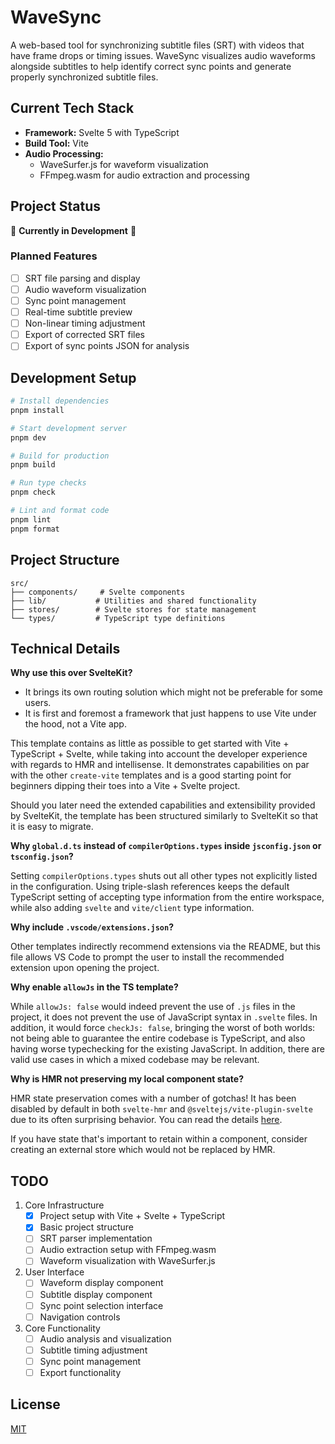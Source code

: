 # WaveSync

A web-based tool for synchronizing subtitle files (SRT) with videos that have frame drops or timing issues. WaveSync visualizes audio waveforms alongside subtitles to help identify correct sync points and generate properly synchronized subtitle files.

## Current Tech Stack

- **Framework:** Svelte 5 with TypeScript
- **Build Tool:** Vite
- **Audio Processing:**
  - WaveSurfer.js for waveform visualization
  - FFmpeg.wasm for audio extraction and processing

## Project Status

🚧 **Currently in Development** 🚧

### Planned Features

- [ ] SRT file parsing and display
- [ ] Audio waveform visualization
- [ ] Sync point management
- [ ] Real-time subtitle preview
- [ ] Non-linear timing adjustment
- [ ] Export of corrected SRT files
- [ ] Export of sync points JSON for analysis

## Development Setup

```bash
# Install dependencies
pnpm install

# Start development server
pnpm dev

# Build for production
pnpm build

# Run type checks
pnpm check

# Lint and format code
pnpm lint
pnpm format
```

## Project Structure

```
src/
├── components/     # Svelte components
├── lib/           # Utilities and shared functionality
├── stores/        # Svelte stores for state management
└── types/         # TypeScript type definitions
```

## Technical Details

**Why use this over SvelteKit?**

- It brings its own routing solution which might not be preferable for some users.
- It is first and foremost a framework that just happens to use Vite under the hood, not a Vite app.

This template contains as little as possible to get started with Vite + TypeScript + Svelte, while taking into account the developer experience with regards to HMR and intellisense. It demonstrates capabilities on par with the other `create-vite` templates and is a good starting point for beginners dipping their toes into a Vite + Svelte project.

Should you later need the extended capabilities and extensibility provided by SvelteKit, the template has been structured similarly to SvelteKit so that it is easy to migrate.

**Why `global.d.ts` instead of `compilerOptions.types` inside `jsconfig.json` or `tsconfig.json`?**

Setting `compilerOptions.types` shuts out all other types not explicitly listed in the configuration. Using triple-slash references keeps the default TypeScript setting of accepting type information from the entire workspace, while also adding `svelte` and `vite/client` type information.

**Why include `.vscode/extensions.json`?**

Other templates indirectly recommend extensions via the README, but this file allows VS Code to prompt the user to install the recommended extension upon opening the project.

**Why enable `allowJs` in the TS template?**

While `allowJs: false` would indeed prevent the use of `.js` files in the project, it does not prevent the use of JavaScript syntax in `.svelte` files. In addition, it would force `checkJs: false`, bringing the worst of both worlds: not being able to guarantee the entire codebase is TypeScript, and also having worse typechecking for the existing JavaScript. In addition, there are valid use cases in which a mixed codebase may be relevant.

**Why is HMR not preserving my local component state?**

HMR state preservation comes with a number of gotchas! It has been disabled by default in both `svelte-hmr` and `@sveltejs/vite-plugin-svelte` due to its often surprising behavior. You can read the details [here](https://github.com/rixo/svelte-hmr#svelte-hmr).

If you have state that's important to retain within a component, consider creating an external store which would not be replaced by HMR.

## TODO

1. Core Infrastructure
   - [x] Project setup with Vite + Svelte + TypeScript
   - [x] Basic project structure
   - [ ] SRT parser implementation
   - [ ] Audio extraction setup with FFmpeg.wasm
   - [ ] Waveform visualization with WaveSurfer.js

2. User Interface
   - [ ] Waveform display component
   - [ ] Subtitle display component
   - [ ] Sync point selection interface
   - [ ] Navigation controls

3. Core Functionality
   - [ ] Audio analysis and visualization
   - [ ] Subtitle timing adjustment
   - [ ] Sync point management
   - [ ] Export functionality

## License

[MIT](LICENSE)
